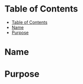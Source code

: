 [TOC levels=1-3]: #

# Table of Contents
- [Table of Contents](#table-of-contents)
- [Name](#name)
- [Purpose](#purpose)

# Name

# Purpose
